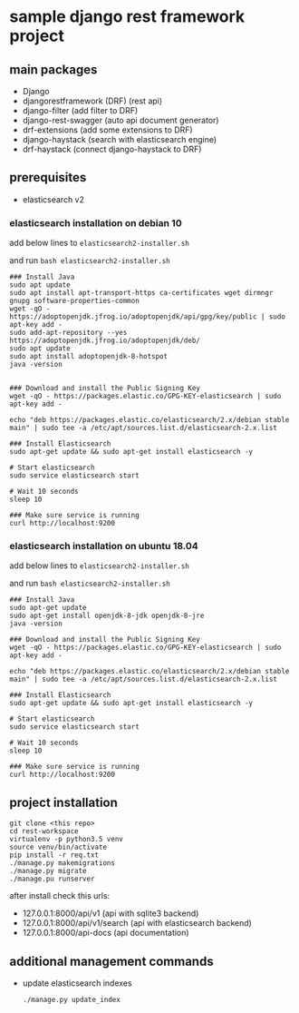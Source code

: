 # sample django rest framework project

## main packages

- Django
- djangorestframework (DRF) (rest api)
- django-filter (add filter to DRF)
- django-rest-swagger (auto api document generator)
- drf-extensions (add some extensions to DRF)
- django-haystack (search with elasticsearch engine)
- drf-haystack (connect django-haystack to DRF)

## prerequisites

- elasticsearch v2

### elasticsearch installation on debian 10

add below lines to `elasticsearch2-installer.sh`

and run `bash elasticsearch2-installer.sh`

```
### Install Java
sudo apt update
sudo apt install apt-transport-https ca-certificates wget dirmngr gnupg software-properties-common
wget -qO - https://adoptopenjdk.jfrog.io/adoptopenjdk/api/gpg/key/public | sudo apt-key add -
sudo add-apt-repository --yes https://adoptopenjdk.jfrog.io/adoptopenjdk/deb/
sudo apt update
sudo apt install adoptopenjdk-8-hotspot
java -version


### Download and install the Public Signing Key
wget -qO - https://packages.elastic.co/GPG-KEY-elasticsearch | sudo apt-key add -

echo "deb https://packages.elastic.co/elasticsearch/2.x/debian stable main" | sudo tee -a /etc/apt/sources.list.d/elasticsearch-2.x.list

### Install Elasticsearch
sudo apt-get update && sudo apt-get install elasticsearch -y

# Start elasticsearch
sudo service elasticsearch start

# Wait 10 seconds
sleep 10

### Make sure service is running
curl http://localhost:9200
```

### elasticsearch installation on ubuntu 18.04

add below lines to `elasticsearch2-installer.sh`

and run `bash elasticsearch2-installer.sh`

```
### Install Java
sudo apt-get update
sudo apt-get install openjdk-8-jdk openjdk-8-jre
java -version

### Download and install the Public Signing Key
wget -qO - https://packages.elastic.co/GPG-KEY-elasticsearch | sudo apt-key add -

echo "deb https://packages.elastic.co/elasticsearch/2.x/debian stable main" | sudo tee -a /etc/apt/sources.list.d/elasticsearch-2.x.list

### Install Elasticsearch
sudo apt-get update && sudo apt-get install elasticsearch -y

# Start elasticsearch
sudo service elasticsearch start

# Wait 10 seconds
sleep 10

### Make sure service is running
curl http://localhost:9200
```

## project installation

```
git clone <this repo>
cd rest-workspace
virtualenv -p python3.5 venv
source venv/bin/activate
pip install -r req.txt
./manage.py makemigrations
./manage.py migrate
./manage.pu runserver
```

after install check this urls:

- 127.0.0.1:8000/api/v1 (api with sqlite3 backend)
- 127.0.0.1:8000/api/v1/search (api with elasticsearch backend)
- 127.0.0.1:8000/api-docs (api documentation)

## additional management commands

- update elasticsearch indexes
  
  `./manage.py update_index`
